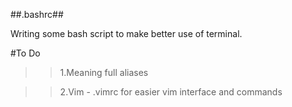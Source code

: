 ##.bashrc##

Writing some bash script to make better use of terminal.

#To Do 
>>1.Meaning full aliases 

>>2.Vim - .vimrc for easier vim interface and commands 
